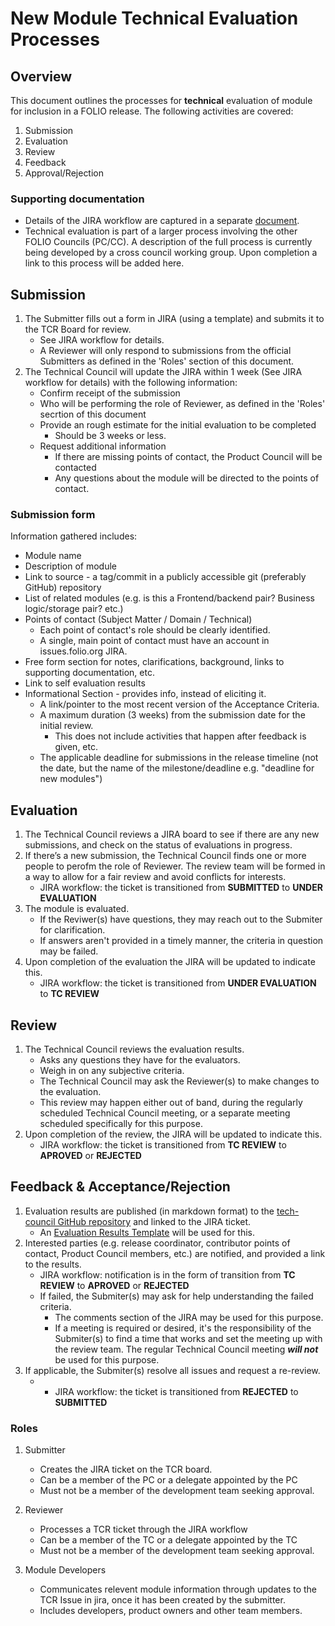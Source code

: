 # New Module Technical Evaluation Processes

## Overview
This document outlines the processes for **technical** evaluation of module for inclusion in a FOLIO release.  The following activities are covered:
1. Submission
1. Evaluation
1. Review
1. Feedback
1. Approval/Rejection

### Supporting documentation
* Details of the JIRA workflow are captured in a separate [document](NEW_MOD_TECH_EVAL_JIRA.md). 
* Technical evaluation is part of a larger process involving the other FOLIO Councils (PC/CC). A description of the full process is currently being developed by a cross council working group. Upon completion a link to this process will be added here. 

## Submission
1. The Submitter fills out a form in JIRA (using a template) and submits it to the TCR Board for review.  
    * See JIRA workflow for details.
    * A Reviewer will only respond to submissions from the official Submitters as defined in the 'Roles' section of this document.
1. The Technical Council will update the JIRA within 1 week (See JIRA workflow for details) with the following information:
    * Confirm receipt of the submission
    * Who will be performing the role of Reviewer, as defined in the 'Roles' secrtion of this document
    * Provide an rough estimate for the initial evaluation to be completed
      * Should be 3 weeks or less.
    * Request additional information
      * If there are missing points of contact, the Product Council will be contacted
      * Any questions about the module will be directed to the points of contact.

### Submission form
Information gathered includes:
* Module name
* Description of module
* Link to source - a tag/commit in a publicly accessible git (preferably GitHub) repository 
* List of related modules (e.g. is this a Frontend/backend pair?  Business logic/storage pair?  etc.)
* Points of contact (Subject Matter / Domain / Technical)
  * Each point of contact's role should be clearly identified.
  * A single, main point of contact must have an account in issues.folio.org JIRA.
* Free form section for notes, clarifications, background, links to supporting documentation, etc.
* Link to self evaluation results
* Informational Section - provides info, instead of eliciting it.
  * A link/pointer to the most recent version of the Acceptance Criteria.
  * A maximum duration (3 weeks) from the submission date for the initial review.  
    * This does not include activities that happen after feedback is given, etc. 
  * The applicable deadline for submissions in the release timeline (not the date, but the name of the milestone/deadline e.g. "deadline for new modules")

## Evaluation
1. The Technical Council reviews a JIRA board to see if there are any new submissions, and check on the status of evaluations in progress.
1. If there’s a new submission, the Technical Council finds one or more people to perofm the role of Reviewer. The review team will be formed in a way to allow for a fair review and avoid conflicts for interests.
    * JIRA workflow: the ticket is transitioned from **SUBMITTED** to **UNDER EVALUATION**
3. The module is evaluated.
    * If the Reviwer(s) have questions, they may reach out to the Submiter for clarification.
    * If answers aren't provided in a timely manner, the criteria in question may be failed.
4. Upon completion of the evaluation the JIRA will be updated to indicate this.
     * JIRA workflow: the ticket is transitioned from **UNDER EVALUATION** to **TC REVIEW**

## Review
1. The Technical Council reviews the evaluation results.
    * Asks any questions they have for the evaluators.
    * Weigh in on any subjective criteria.
    * The Technical Council may ask the Reviewer(s) to make changes to the evaluation.  
    * This review may happen either out of band, during the regularly scheduled Technical Council meeting, or a separate meeting scheduled specifically for this purpose.
1. Upon completion of the review, the JIRA will be updated to indicate this.
    * JIRA workflow: the ticket is transitioned from **TC REVIEW** to **APROVED** or **REJECTED**

## Feedback & Acceptance/Rejection
1. Evaluation results are published (in markdown format) to the [tech-council GitHub repository](https://github.com/folio-org/tech-council) and linked to the JIRA ticket.
    * An [Evaluation Results Template](https://github.com/folio-org/tech-council/blob/master/MODULE_EVALUATION_TEMPLATE.MD) will be used for this.
1. Interested parties (e.g. release coordinator, contributor points of contact, Product Council members, etc.) are notified, and provided a link to the results.
    * JIRA workflow: notification is in the form of transition from **TC REVIEW** to **APROVED** or **REJECTED**
    * If failed, the Submiter(s) may ask for help understanding the failed criteria.
      * The comments section of the JIRA may be used for this purpose.  
      * If a meeting is required or desired, it's the responsibility of the Submiter(s) to find a time that works and set the meeting up with the review team.  The regular Technical Council meeting ***will not*** be used for this purpose.
1. If applicable, the Submiter(s) resolve all issues and request a re-review.  
    * * JIRA workflow: the ticket is transitioned from  **REJECTED** to **SUBMITTED**

### Roles

1. Submitter

    * Creates the JIRA ticket on the TCR board.
    * Can be a member of the PC or a delegate appointed by the PC
    * Must not be a member of the development team seeking approval.

1. Reviewer

    * Processes a TCR ticket through the JIRA workflow
    * Can be a member of the TC or a delegate appointed by the TC
    * Must not be a member of the development team seeking approval.

1. Module Developers

    * Communicates relevent module information through updates to the TCR Issue in jira, once it has been created by the submitter.
    * Includes developers, product owners and other team members.
